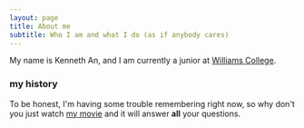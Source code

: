 ```yaml
---
layout: page
title: About me
subtitle: Who I am and what I do (as if anybody cares)
---
```


My name is Kenneth An, and I am currently a junior at [Williams College](https://www.williams.edu/).

### my history

To be honest, I'm having some trouble remembering right now, so why don't you just watch [my movie](http://en.wikipedia.org/wiki/The_Princess_Bride_%28film%29) and it will answer **all** your questions.
